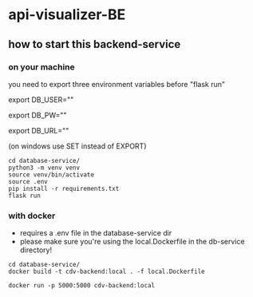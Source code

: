 # api-visualizer-BE

## how to start this backend-service
### on your machine

you need to export three environment variables before "flask run" 

export DB_USER=""

export DB_PW=""

export DB_URL=""

(on windows use SET instead of EXPORT)
```
cd database-service/
python3 -m venv venv
source venv/bin/activate
source .env
pip install -r requirements.txt
flask run 

```

### with docker
- requires a .env file in the database-service dir
- please make sure you're using the local.Dockerfile in the db-service directory!

```
cd database-service/
docker build -t cdv-backend:local . -f local.Dockerfile

docker run -p 5000:5000 cdv-backend:local
```


